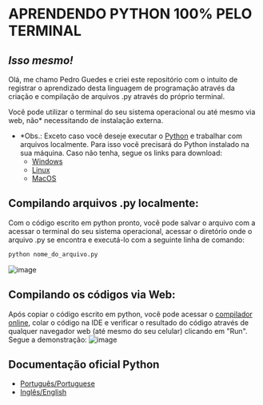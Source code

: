 # APRENDENDO PYTHON 100% PELO TERMINAL
## _Isso mesmo!_

Olá, me chamo Pedro Guedes e criei este repositório com o intuito de registrar o aprendizado desta linguagem de programação através da criação e compilação de arquivos .py através do próprio terminal. 

Você pode utilizar o terminal do seu sistema operacional ou até mesmo via web, não* necessitando de instalação externa.
- *Obs.: Exceto caso você deseje executar o [Python] e trabalhar com arquivos localmente. Para isso você precisará do Python instalado na sua máquina. Caso não tenha, segue os links para download:
  - [Windows][PyWindows]
  - [Linux][PyLinux]
  - [MacOS][PyMacOS]

## Compilando arquivos .py localmente:
Com o código escrito em python pronto, você pode salvar o arquivo com a acessar o terminal do seu sistema operacional, acessar o diretório onde o arquivo .py se encontra e executá-lo com a seguinte linha de comando:
```sh
python nome_do_arquivo.py
```
![image](https://github.com/pedroaugustorgg/estudopython/assets/80770771/7af857c0-5d24-4857-ade7-69ceca7d7eff)
 
## Compilando os códigos via Web:
Após copiar o código escrito em python, você pode acessar o [compilador online][WebPythonCompiler], colar o código na IDE e verificar o resultado do código através de qualquer navegador web (até mesmo do seu celular) clicando em "Run". Segue a demonstração:
![image](https://github.com/pedroaugustorgg/estudopython/assets/80770771/c8512a07-3075-4c81-9cc9-1cab51a0d3ff)

## Documentação oficial Python
- [Português/Portuguese][docpt]
- [Inglês/English][doceng]

[Python]: <https://www.python.org/downloads/>
[PyWindows]: <https://www.python.org/downloads/windows/>
[PyLinux]: <https://www.python.org/downloads/source/>
[PyMacOS]: <https://www.python.org/downloads/macos/>
[WebPythonCompiler]: <https://www.onlinegdb.com/online_python_compiler>
[docpt]: <https://docs.python.org/pt-br/3/>
[doceng]: <https://docs.python.org/3/>
